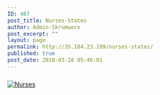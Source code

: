 ```yaml
---
ID: 487
post_title: Nurses-States
author: Admin-Skrumworx
post_excerpt: ""
layout: page
permalink: http://35.184.23.199/nurses-states/
published: true
post_date: 2018-03-28 05:46:01
---
```

<!DOCTYPE html>
<html>
<head>
<title>Trend of employment of Nurses in Australian States over time</title>
</head>
<body>
<h5></h5>
<div class='tableauPlaceholder' id='viz1522200394822' style='position: relative'><noscript><a href='#'><img alt='Nurses ' src='https:&#47;&#47;public.tableau.com&#47;static&#47;images&#47;Nu&#47;Nurses&#47;Story1&#47;1_rss.png' style='border: none' /></a></noscript><object class='tableauViz'  style='display:none;'><param name='host_url' value='https%3A%2F%2Fpublic.tableau.com%2F' /> <param name='embed_code_version' value='3' /> <param name='site_root' value='' /><param name='name' value='Nurses&#47;Story1' /><param name='tabs' value='no' /><param name='toolbar' value='yes' /><param name='static_image' value='https:&#47;&#47;public.tableau.com&#47;static&#47;images&#47;Nu&#47;Nurses&#47;Story1&#47;1.png' /> <param name='animate_transition' value='yes' /><param name='display_static_image' value='yes' /><param name='display_spinner' value='yes' /><param name='display_overlay' value='yes' /><param name='display_count' value='yes' /><param name='filter' value='publish=yes' /></object></div>                <script type='text/javascript'>                    var divElement = document.getElementById('viz1522200394822');                    var vizElement = divElement.getElementsByTagName('object')[0];                    vizElement.style.width='800px';vizElement.style.height='627px';                    var scriptElement = document.createElement('script');                    scriptElement.src = 'https://public.tableau.com/javascripts/api/viz_v1.js';                    vizElement.parentNode.insertBefore(scriptElement, vizElement);                </script>




</body>
	</html>